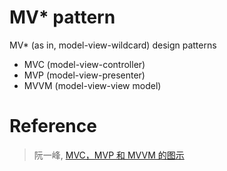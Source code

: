 # MV* pattern
MV* (as in, model-view-wildcard) design patterns

- MVC (model-view-controller)
- MVP (model-view-presenter)
- MVVM (model-view-view model)


# Reference
> 阮一峰, [MVC，MVP 和 MVVM 的图示](http://www.ruanyifeng.com/blog/2015/02/mvcmvp_mvvm.html)
